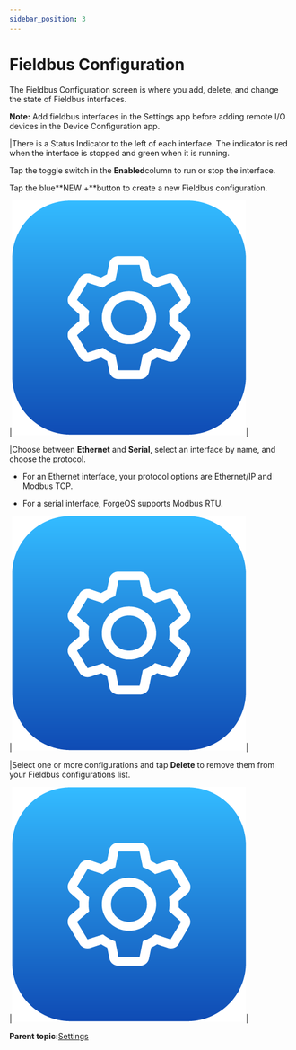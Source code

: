 ```yaml
---
sidebar_position: 3
---
```


# Fieldbus Configuration

The Fieldbus Configuration screen is where you add, delete, and change the state of Fieldbus interfaces.

**Note:** Add fieldbus interfaces in the Settings app before adding remote I/O devices in the Device Configuration app.

|There is a Status Indicator to the left of each interface. The indicator is red when the interface is stopped and green when it is running.

 Tap the toggle switch in the **Enabled**column to run or stop the interface.

 Tap the blue**NEW +**button to create a new Fieldbus configuration.

|![](../Images/Settings/Settings-Icon.png)|

|Choose between **Ethernet** and **Serial**, select an interface by name, and choose the protocol.

 -   For an Ethernet interface, your protocol options are Ethernet/IP and Modbus TCP.

 -   For a serial interface, ForgeOS supports Modbus RTU.

|![](../Images/Settings/Settings-Icon.png)|

|Select one or more configurations and tap **Delete** to remove them from your Fieldbus configurations list.

|![](../Images/Settings/Settings-Icon.png)|

**Parent topic:**[Settings](../Settings/SettingsOverview.md)

